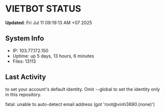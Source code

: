 # VIETBOT STATUS
**Updated**: Fri Jul 11 09:19:13 AM +07 2025

## System Info
- IP: 103.77.172.150
- Uptime: up 5 days, 13 hours, 6 minutes
- Files: 13113

## Last Activity

to set your account's default identity.
Omit --global to set the identity only in this repository.

fatal: unable to auto-detect email address (got 'root@vinh3690.(none)')
